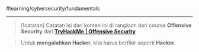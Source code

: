 #learning/cybersecurity/fundamentals 

---

> [!catatan] Catatan
> Isi dari konten ini di rangkum dari course **Offensive Security** dari [**TryHackMe | Offensive Security**](https://tryhackme.com/room/offensivesecurityintro)

> Untuk **mengalahkan Hacker**, kita harus berfikir seperti **Hacker**.

